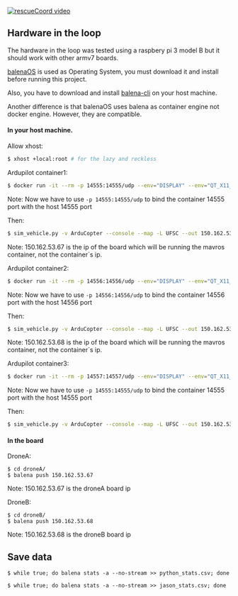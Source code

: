 [![rescueCoord video](https://img.youtube.com/vi/iV1gVJdShcI/0.jpg)](https://www.youtube.com/watch?v=iV1gVJdShcI&feature=youtu.be)

## Hardware in the loop

The hardware in the loop was tested using a raspbery pi 3 model B but it should work with other armv7 boards.

[balenaOS](https://www.balena.io/os/#download) is used as Operating System, you must download it and install before running this project.

Also, you have to download and install [balena-cli](https://www.balena.io/docs/reference/cli/) on your host machine.

Another difference is that balenaOS uses balena as container engine not docker engine. However, they are compatible.

#### In your host machine.

Allow xhost:
```bash
$ xhost +local:root # for the lazy and reckless
```

Ardupilot container1:
```bash
$ docker run -it --rm -p 14555:14555/udp --env="DISPLAY" --env="QT_X11_NO_MITSHM=1" --volume="/tmp/.X11-unix:/tmp/.X11-unix:rw" --name ardupilot --net ros_net rezenders/ardupilot-ubuntu
```

Note: Now we have to use ```-p 14555:14555/udp``` to bind the container 14555 port with the host 14555 port

Then:
```bash
$ sim_vehicle.py -v ArduCopter --console --map -L UFSC --out 150.162.53.67:14551
```

Note: 150.162.53.67 is the ip of the board which will be running the mavros container, not the container\`s ip.

Ardupilot container2:
```bash
$ docker run -it --rm -p 14556:14556/udp --env="DISPLAY" --env="QT_X11_NO_MITSHM=1" --volume="/tmp/.X11-unix:/tmp/.X11-unix:rw" --name ardupilot2 --net ros_net rezenders/ardupilot-ubuntu
```

Note: Now we have to use ```-p 14556:14556/udp``` to bind the container 14556 port with the host 14556 port

Then:
```bash
$ sim_vehicle.py -v ArduCopter --console --map -L UFSC --out 150.162.53.68:14551
```

Note: 150.162.53.68 is the ip of the board which will be running the mavros container, not the container\`s ip.

Ardupilot container3:
```bash
$ docker run -it --rm -p 14557:14557/udp --env="DISPLAY" --env="QT_X11_NO_MITSHM=1" --volume="/tmp/.X11-unix:/tmp/.X11-unix:rw" --name ardupilot3 --net ros_net rezenders/ardupilot-ubuntu
```

Note: Now we have to use ```-p 14555:14555/udp``` to bind the container 14555 port with the host 14555 port

Then:
```bash
$ sim_vehicle.py -v ArduCopter --console --map -L UFSC --out 150.162.53.78:14551
```


#### In the board

DroneA:
```
$ cd droneA/
$ balena push 150.162.53.67
```

Note: 150.162.53.67 is the droneA board ip

DroneB:
```
$ cd droneB/
$ balena push 150.162.53.68
```

Note: 150.162.53.68 is the droneB board ip
## Save data
```
$ while true; do balena stats -a --no-stream >> python_stats.csv; done
```
```
$ while true; do balena stats -a --no-stream >> jason_stats.csv; done
```
